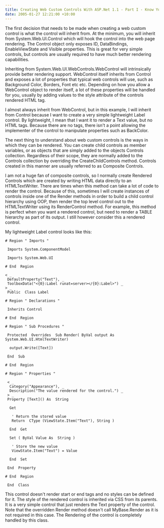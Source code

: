 ```yaml
---
title: Creating Web Custom Controls With ASP.Net 1.1 - Part I - Know Your Heritage
date: 2005-01-27 12:21:00 +10:00
---
```


The first decision that needs to be made when creating a web custom control is what the control will inherit from. At the minimum, you will inherit from System.Web.UI.Control which will hook the control into the web page rendering. The Control object only exposes ID, DataBindings, EnableViewState and Visible properties. This is great for very simple controls, but controls are usually required to have much better rendering capabilities.

Inheriting from System.Web.UI.WebControls.WebControl will intrinsically provide better rendering support. WebControl itself inherits from Control and exposes a lot of properties that typical web controls will use, such as Background Color, Borders, Font etc etc. Depending on how you allow a WebControl object to render itself, a lot of these properties will be handled for you, usually by adding values to the style attribute of the controls rendered HTML tag.

I almost always inherit from WebControl, but in this example, I will inherit from Control because I want to create a very simple lightweight Label control. By lightweight, I mean that I want it to render a Text value, but no HTML tags. Because there are no tags, there isn't a point allowing the implementer of the control to manipulate properties such as BackColor.

<!--more-->

The next thing to understand about web custom controls is the ways in which they can be rendered. You can create child controls as member variables, or as objects that are simply added to the objects Controls collection. Regardless of their scope, they are normally added to the Controls collection by overriding the CreateChildControls method. Controls created in this manner are usually referred to as Composite Controls.

I am not a huge fan of composite controls, so I normally create Rendered Controls which are created by writing HTML data directly to an HTMLTextWriter. There are times when this method can take a lot of code to render the control. Because of this, sometimes I will create instances of controls inside one of the Render methods in order to build a child control hierarchy using OOP, then render the top level control out to the HTMLTextWriter using its RenderControl method. For example, this method is perfect when you want a rendered control, but need to render a TABLE hierarchy as part of its output. I still however consider this a rendered control.

My lightweight Label control looks like this:

```vbnet
# Region " Imports "

 Imports System.ComponentModel

 Imports System.Web.UI

# End  Region

< _
 DefaultProperty("Text"), _
 ToolboxData("<{0}:Label runat=server></{0}:Label>") _
> _
 Public  Class Label

# Region " Declarations "

 Inherits Control

# End  Region

# Region " Sub Procedures "

 Protected  Overrides  Sub Render( ByVal output As System.Web.UI.HtmlTextWriter)

  output.Write([Text])

 End  Sub

# End  Region

# Region " Properties "

 < _
  Category("Appearance"), _
  Description("The value rendered for the control.") _
 > _
 Property [Text]() As  String

  Get

   ' Return the stored value
   Return  CType (ViewState.Item("Text"), String )

  End  Get

  Set ( ByVal Value As  String )

   ' Store the new value
   ViewState.Item("Text") = Value

  End  Set

 End  Property

# End  Region

 End  Class
```

This control doesn't render start or end tags and no styles can be defined for it. The style of the rendered control is inherited via CSS from its parents. It is a very simple control that just renders the Text property of the control. Note that the overridden Render method doesn't call MyBase.Render as it is not required in this case. The Rendering of the control is completely handled by this class.